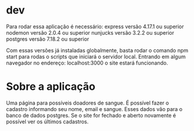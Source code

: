 # dev

Para rodar essa aplicação é necessário:
express versão 4.17.1 ou superior
nodemon versão 2.0.4 ou superior
nunjucks versão 3.2.2 ou superior
postgres versão 7.18.2 ou superior

Com essas versões já instaladas globalmente, basta rodar o comando npm start para rodas o scripts que iniciará o servidor local.
Entrando em algum navegador no endereço: localhost:3000 o site estará funcionando.

# Sobre a aplicação
Uma página para possíveis doadores de sangue. É possível fazer o cadastro informando seu nome, email e sangue.
Esses dados vão para o banco de dados postgres. Se o site for fechado e aberto novamente é possível ver os 
últimos cadastros.
